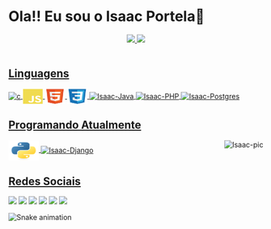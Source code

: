 # Ola!! Eu sou o Isaac Portela👋
<div align="center">
  <a href="https://github.com/KroosBR">
  <img height="180em" src="https://github-readme-stats.vercel.app/api?username=isaac-portela&show_icons=true&theme=tokyonight&include_all_commits=true&count_private=true"/>
  <img height="180em" src="https://github-readme-stats.vercel.app/api/top-langs/?username=isaac-portela&layout=compact&langs_count=7&theme=tokyonight"/>
</div>
<div style="display: inline_block"><br>
  
  ## Linguagens
  <img align="center" height="32" src="https://cdn.iconscout.com/icon/free/png-512/c-programming-569564.png" alt="c"/>
  <img align="center" alt="Isaac-Js" height="30" width="40" src="https://raw.githubusercontent.com/devicons/devicon/master/icons/javascript/javascript-plain.svg">
  <img align="center" alt="Isaac-HTML" height="30" width="40" src="https://raw.githubusercontent.com/devicons/devicon/master/icons/html5/html5-original.svg">
  <img align="center" alt="Isaac-CSS" height="30" width="40" src="https://raw.githubusercontent.com/devicons/devicon/master/icons/css3/css3-original.svg">
  <img align="center" alt="Isaac-Java" height="40" width="45" src="https://cdn.jsdelivr.net/gh/devicons/devicon/icons/java/java-original.svg">
  <img align="center" alt="Isaac-PHP" height="50" width="45" src="https://cdn.jsdelivr.net/gh/devicons/devicon/icons/php/php-original.svg">
  <img align="center" alt="Isaac-Postgres" height="30" width="40" src="https://cdn.jsdelivr.net/gh/devicons/devicon/icons/postgresql/postgresql-original.svg">
  
  
  ## Programando Atualmente
  <img align="center" alt="Isaac-Python" height="40" width="60" src="https://raw.githubusercontent.com/devicons/devicon/master/icons/python/python-original.svg">
  <img align="center" alt="Isaac-Django" height="70" width="90" src="https://cdn.jsdelivr.net/gh/devicons/devicon/icons/django/django-original.svg">
  
  <img align="right" alt="Isaac-pic" height="150" src="https://media.discordapp.net/attachments/758289789459103748/916745159251746867/download20211206143722.png?width=473&height=473">
</div>

## Redes Sociais

<div>
 <a href="https://www.youtube.com/channel/UCedD5roOyyaLL066-KfKqQg" target="_blank"><img src="https://img.shields.io/badge/YouTube-FF0000?style=for-the-badge&logo=youtube&logoColor=white" target="_blank"></a>
 <a href="https://open.spotify.com/user/y2mbqfbnvbbu6fq1k474pvyfm" target="_blank"><img src="https://img.shields.io/badge/Spotify-1ED760?&style=for-the-badge&logo=spotify&logoColor=white"></a>
  <a href="https://www.instagram.com/isaacportela_20/" target="_blank"><img src="https://img.shields.io/badge/-Instagram-%23E4405F?style=for-the-badge&logo=instagram&logoColor=white" target="_blank"></a>
 	<a href="https://www.twitch.tv/kroos_br" target="_blank"><img src="https://img.shields.io/badge/Twitch-9146FF?style=for-the-badge&logo=twitch&logoColor=white" target="_blank"></a>
 <a href="https://discord.gg/ra7fakvU" target="_blank"><img src="https://img.shields.io/badge/Discord-7289DA?style=for-the-badge&logo=discord&logoColor=white" target="_blank"></a> 
 <a href = "mailto:isaacportela2003@gmail.com"><img src="https://img.shields.io/badge/-Gmail-%23333?style=for-the-badge&logo=gmail&logoColor=white" target="_blank"></a>
  
  ![Snake animation](https://github.com/isaac-portela/blob/output/github-contribution-grid-snake.svg)
</div>

